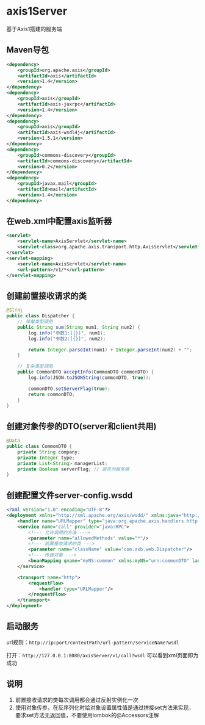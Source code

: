 # axis1Server
基于Axis1搭建的服务端
## Maven导包

```xml
<dependency>
    <groupId>org.apache.axis</groupId>
    <artifactId>axis</artifactId>
    <version>1.4</version>
</dependency>
<dependency>
    <groupId>axis</groupId>
    <artifactId>axis-jaxrpc</artifactId>
    <version>1.4</version>
</dependency>
<dependency>
    <groupId>axis</groupId>
    <artifactId>axis-wsdl4j</artifactId>
    <version>1.5.1</version>
</dependency>
<dependency>
    <groupId>commons-discovery</groupId>
    <artifactId>commons-discovery</artifactId>
    <version>0.2</version>
</dependency>
<dependency>
    <groupId>javax.mail</groupId>
    <artifactId>mail</artifactId>
    <version>1.4</version>
</dependency>
```

## 在web.xml中配置axis监听器

```xml
<servlet>
    <servlet-name>AxisServlet</servlet-name>
    <servlet-class>org.apache.axis.transport.http.AxisServlet</servlet-class>
</servlet>
<servlet-mapping>
    <servlet-name>AxisServlet</servlet-name>
    <url-pattern>/v1/*</url-pattern>
</servlet-mapping>
```

## 创建前置接收请求的类

```Java
@Slf4j
public class Dispatcher {
    // 简单类型调用
    public String sum(String num1, String num2) {
        log.info("参数1:[{}]", num1);
        log.info("参数2:[{}]", num2);

        return Integer.parseInt(num1) + Integer.parseInt(num2) + "";
    }

    // 复杂类型调用
    public CommonDTO acceptInfo(CommonDTO commonDTO) {
        log.info(JSON.toJSONString(commonDTO, true));

        commonDTO.setServerFlag(true);
        return commonDTO;
    }
}
```

## 创建对象传参的DTO(server和client共用)

```Java
@Data
public class CommonDTO {
    private String company;
    private Integer type;
    private List<String> managerList;
    private Boolean serverFlag; // 是否为服务端
}
```

## 创建配置文件server-config.wsdd

```xml
<?xml version="1.0" encoding="UTF-8"?>
<deployment xmlns="http://xml.apache.org/axis/wsdd/" xmlns:java="http://xml.apache.org/axis/wsdd/providers/java">
    <handler name="URLMapper" type="java:org.apache.axis.handlers.http.URLMapper"/>
    <service name="call" provider="java:RPC">
        <!--- 允许调用的方法 --->
        <parameter name="allowedMethods" value="*"/>
        <!--- 前置接收请求的类 --->
        <parameter name="className" value="com.zxb.web.Dispatcher"/>
        <!--- 传递对象 --->
        <beanMapping qname="myNS:common" xmlns:myNS="urn:commonDTO" languageSpecificType="java:com.zxb.domain.CommonDTO"/>
    </service>

    <transport name="http">
        <requestFlow>
            <handler type="URLMapper"/>
        </requestFlow>
    </transport>
</deployment>
```

## 启动服务

url规则：`http://ip:port/contextPath/url-pattern/serviceName?wsdl`

打开：`http://127.0.0.1:8080/axisServer/v1/call?wsdl`
可以看到xml页面即为成功

## 说明

1. 前置接收请求的类每次调用都会通过反射实例化一次
2. 使用对象传参，在反序列化时给对象设置属性值是通过拼接set方法来实现，要求set方法无返回值，不要使用lombok的@Accessors注解